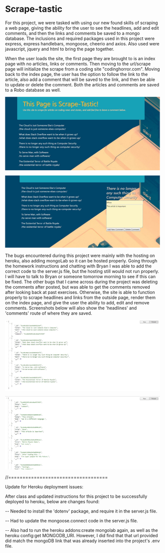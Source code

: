 # Scrape-tastic

For this project, we were tasked with using our new found skills of scraping a web page, giving the ability for the user to see the headlines, add and edit comments, and then the links and comments be saved to a mongo database.  The inclusions and required packages used in this project were express, express handlebars, mongoose, cheerio and axios.  Also used were javascript, jquery and html to bring the page together.

When the user loads the site, the first page they are brought to is an index page with no articles, links or comments.  Then moving to the url/scrape page will initialize the scrape from a coding site "codinghorror.com".  Moving back to the index page, the user has the option to follow the link to the article, also add a comment that will be saved to the link, and then be able to update or delete the comment.  Both the articles and comments are saved to a Robo database as well.

![scrape-tastic-after-scrape](assets/img/scrape-tastic-after-scrape.jpg)

![scrape-tastic-add-edit-comment](assets/img/scrape-tastic-add-edit-comment.jpg)

The bugs encountered during this project were mainly with the hosting on heroku, also adding mongoLab so it can be hosted properly.  Going through the homework instructions and chatting with Bryan I was able to add the correct code to the server.js file, but the hosting still would not run properly.  I will have to talk to Bryan or someone tomorrow morning to see if this can be fixed.  The other bugs that I came across during the project was deleting the comments after posted, but was able to get the comments removed after looking back at past exercises.  Otherwise, the site is able to function properly to scrape headlines and links from the outside page, render them on the index page, and give the user the ability to add, edit and remove comments.  Screenshots below will also show the 'headlines' and 'comments' route of where they are saved.

![scrape-tastic-headlines](assets/img/scrape-tastic-headlines.jpg)

![scrape-tastic-comments](assets/img/scrape-tastic-comments.jpg)

//===================================

Update for Heroku deployment issues:

After class and updated instructions for this project to be successfully deployed to heroku, below are changes found:

-- Needed to install the 'dotenv' package, and require it in the server.js file.

-- Had to update the mongoose.connect code in the server.js file.

-- Also had to run the heroku addons:create mongolab again, as well as the heroku config:get MONGODB_URI.  However, I did find that that url provided did match the mongoDB link that was already inserted into the project's .env file.
